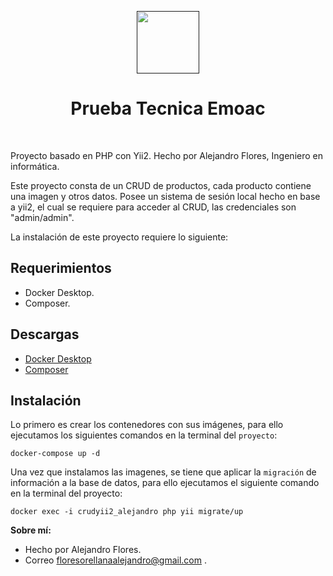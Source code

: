 <p align="center">
    <a href="" target="_blank">
        <img src="https://avatars0.githubusercontent.com/u/993323" height="100px">
    </a>
    <h1 align="center">Prueba Tecnica Emoac</h1>
    <br>
</p>

Proyecto basado en PHP con Yii2. Hecho por Alejandro Flores, Ingeniero en informática.

Este proyecto consta de un CRUD de productos, cada producto contiene una imagen y otros datos. Posee un sistema de sesión local hecho en base a yii2, el cual se requiere para acceder al CRUD, las credenciales son "admin/admin".

La instalación de este proyecto requiere lo siguiente:

Requerimientos
------------

- Docker Desktop.
- Composer.

Descargas
------------

- [Docker Desktop](https://www.docker.com/products/docker-desktop/)
- [Composer](https://getcomposer.org/download/)

Instalación
------------
Lo primero es crear los contenedores con sus imágenes, para ello ejecutamos los siguientes comandos en la terminal del `proyecto`:

~~~
docker-compose up -d
~~~

Una vez que instalamos las imagenes, se tiene que aplicar la `migración` de información a la base de datos, para ello ejecutamos el siguiente comando en la terminal del proyecto:

~~~
docker exec -i crudyii2_alejandro php yii migrate/up
~~~


**Sobre mí:** 
- Hecho por Alejandro Flores.
- Correo floresorellanaalejandro@gmail.com .


